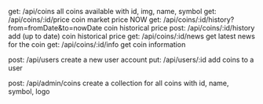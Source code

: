 get:  /api/coins   all coins available with id, img, name, symbol
get:  /api/coins/:id/price  coin market price NOW
get:  /api/coins/:id/history?from=fromDate&to=nowDate coin historical price
post: /api/coins/:id/history add (up to date) coin historical price
get: /api/coins/:id/news   get latest news for the coin 
get: /api/coins/:id/info   get coin information

post: /api/users     create a new user account
put:  /api/users/:id  add coins to a user




post: /api/admin/coins  create a collection for all coins with id, name, symbol, logo  